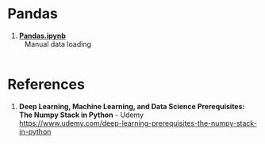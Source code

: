 # Pandas

1.  **[Pandas.ipynb](https://github.com/nkuhta/Numpy-Stack/blob/master/Pandas/Pandas.ipynb)**  
&ensp;  Manual data loading  
&ensp;  

 
#  References
1.  **Deep Learning, Machine Learning, and Data Science Prerequisites: The Numpy Stack in Python** - Udemy   
	https://www.udemy.com/deep-learning-prerequisites-the-numpy-stack-in-python
